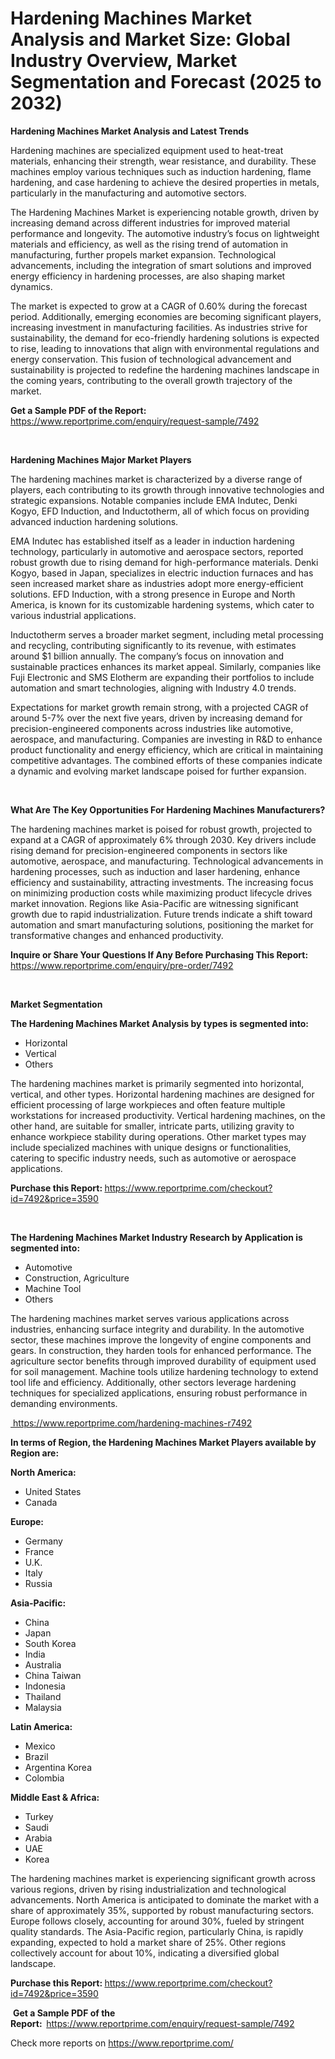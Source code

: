 <p><h1>Hardening Machines Market Analysis and Market Size: Global Industry Overview, Market Segmentation and Forecast (2025 to 2032)</h1></p><p><strong>Hardening Machines Market Analysis and Latest Trends</strong></p>
<p><p>Hardening machines are specialized equipment used to heat-treat materials, enhancing their strength, wear resistance, and durability. These machines employ various techniques such as induction hardening, flame hardening, and case hardening to achieve the desired properties in metals, particularly in the manufacturing and automotive sectors.</p><p>The Hardening Machines Market is experiencing notable growth, driven by increasing demand across different industries for improved material performance and longevity. The automotive industry’s focus on lightweight materials and efficiency, as well as the rising trend of automation in manufacturing, further propels market expansion. Technological advancements, including the integration of smart solutions and improved energy efficiency in hardening processes, are also shaping market dynamics.</p><p>The market is expected to grow at a CAGR of 0.60% during the forecast period. Additionally, emerging economies are becoming significant players, increasing investment in manufacturing facilities. As industries strive for sustainability, the demand for eco-friendly hardening solutions is expected to rise, leading to innovations that align with environmental regulations and energy conservation. This fusion of technological advancement and sustainability is projected to redefine the hardening machines landscape in the coming years, contributing to the overall growth trajectory of the market.</p></p>
<p><strong>Get a Sample PDF of the Report:&nbsp;</strong> <a href="https://www.reportprime.com/enquiry/request-sample/7492?utm_campaign=2778&utm_medium=2&utm_source=Github&utm_content=ia&utm_term=19032025&utm_id=hardening-machines">https://www.reportprime.com/enquiry/request-sample/7492</a></p>
<p>&nbsp;</p>
<p><strong>Hardening Machines Major Market Players</strong></p>
<p><p>The hardening machines market is characterized by a diverse range of players, each contributing to its growth through innovative technologies and strategic expansions. Notable companies include EMA Indutec, Denki Kogyo, EFD Induction, and Inductotherm, all of which focus on providing advanced induction hardening solutions.</p><p>EMA Indutec has established itself as a leader in induction hardening technology, particularly in automotive and aerospace sectors, reported robust growth due to rising demand for high-performance materials. Denki Kogyo, based in Japan, specializes in electric induction furnaces and has seen increased market share as industries adopt more energy-efficient solutions. EFD Induction, with a strong presence in Europe and North America, is known for its customizable hardening systems, which cater to various industrial applications.</p><p>Inductotherm serves a broader market segment, including metal processing and recycling, contributing significantly to its revenue, with estimates around $1 billion annually. The company’s focus on innovation and sustainable practices enhances its market appeal. Similarly, companies like Fuji Electronic and SMS Elotherm are expanding their portfolios to include automation and smart technologies, aligning with Industry 4.0 trends.</p><p>Expectations for market growth remain strong, with a projected CAGR of around 5-7% over the next five years, driven by increasing demand for precision-engineered components across industries like automotive, aerospace, and manufacturing. Companies are investing in R&D to enhance product functionality and energy efficiency, which are critical in maintaining competitive advantages. The combined efforts of these companies indicate a dynamic and evolving market landscape poised for further expansion.</p></p>
<p>&nbsp;</p>
<p><strong>What Are The Key Opportunities For Hardening Machines Manufacturers?</strong></p>
<p><p>The hardening machines market is poised for robust growth, projected to expand at a CAGR of approximately 6% through 2030. Key drivers include rising demand for precision-engineered components in sectors like automotive, aerospace, and manufacturing. Technological advancements in hardening processes, such as induction and laser hardening, enhance efficiency and sustainability, attracting investments. The increasing focus on minimizing production costs while maximizing product lifecycle drives market innovation. Regions like Asia-Pacific are witnessing significant growth due to rapid industrialization. Future trends indicate a shift toward automation and smart manufacturing solutions, positioning the market for transformative changes and enhanced productivity.</p></p>
<p><strong>Inquire or Share Your Questions If Any Before Purchasing This Report:</strong> <a href="https://www.reportprime.com/enquiry/pre-order/7492?utm_campaign=2778&utm_medium=2&utm_source=Github&utm_content=ia&utm_term=19032025&utm_id=hardening-machines">https://www.reportprime.com/enquiry/pre-order/7492</a></p>
<p>&nbsp;</p>
<p><strong>Market Segmentation</strong></p>
<p><strong>The Hardening Machines Market Analysis by types is segmented into:</strong></p>
<p><ul><li>Horizontal</li><li>Vertical</li><li>Others</li></ul></p>
<p><p>The hardening machines market is primarily segmented into horizontal, vertical, and other types. Horizontal hardening machines are designed for efficient processing of large workpieces and often feature multiple workstations for increased productivity. Vertical hardening machines, on the other hand, are suitable for smaller, intricate parts, utilizing gravity to enhance workpiece stability during operations. Other market types may include specialized machines with unique designs or functionalities, catering to specific industry needs, such as automotive or aerospace applications.</p></p>
<p><strong>Purchase this Report:&nbsp;</strong><a href="https://www.reportprime.com/checkout?id=7492&price=3590&utm_campaign=2778&utm_medium=2&utm_source=Github&utm_content=ia&utm_term=19032025&utm_id=hardening-machines">https://www.reportprime.com/checkout?id=7492&price=3590</a></p>
<p>&nbsp;</p>
<p><strong>The Hardening Machines Market Industry Research by Application is segmented into:</strong></p>
<p><ul><li>Automotive</li><li>Construction, Agriculture</li><li>Machine Tool</li><li>Others</li></ul></p>
<p><p>The hardening machines market serves various applications across industries, enhancing surface integrity and durability. In the automotive sector, these machines improve the longevity of engine components and gears. In construction, they harden tools for enhanced performance. The agriculture sector benefits through improved durability of equipment used for soil management. Machine tools utilize hardening technology to extend tool life and efficiency. Additionally, other sectors leverage hardening techniques for specialized applications, ensuring robust performance in demanding environments.</p></p>
<p><a href="https://www.reportprime.com/hardening-machines-r7492?utm_campaign=2778&utm_medium=2&utm_source=Github&utm_content=ia&utm_term=19032025&utm_id=hardening-machines">&nbsp;https://www.reportprime.com/hardening-machines-r7492</a></p>
<p><strong>In terms of Region, the Hardening Machines Market Players available by Region are:</strong></p>
<p>
    <p> <strong> North America: </strong>
        <ul>
            <li>United States</li>
            <li>Canada</li>
        </ul>
        </p> 
    <p> <strong> Europe: </strong>
        <ul>
            <li>Germany</li>
            <li>France</li>
            <li>U.K.</li>
            <li>Italy</li>
            <li>Russia</li>
        </ul>
        </p> 
    <p> <strong> Asia-Pacific: </strong>
        <ul>
            <li>China</li>
            <li>Japan</li>
            <li>South Korea</li>
            <li>India</li>
            <li>Australia</li>
            <li>China Taiwan</li>
            <li>Indonesia</li>
            <li>Thailand</li>
            <li>Malaysia</li>
        </ul>
        </p> 
    <p> <strong> Latin America: </strong>
        <ul>
            <li>Mexico</li>
            <li>Brazil</li>
            <li>Argentina Korea</li>
            <li>Colombia</li>
        </ul>
        </p> 
    <p> <strong> Middle East & Africa: </strong>
        <ul>
            <li>Turkey</li>
            <li>Saudi</li>
            <li>Arabia</li>
            <li>UAE</li>
            <li>Korea</li>
        </ul>
    </p>
    </p>
<p><p>The hardening machines market is experiencing significant growth across various regions, driven by rising industrialization and technological advancements. North America is anticipated to dominate the market with a share of approximately 35%, supported by robust manufacturing sectors. Europe follows closely, accounting for around 30%, fueled by stringent quality standards. The Asia-Pacific region, particularly China, is rapidly expanding, expected to hold a market share of 25%. Other regions collectively account for about 10%, indicating a diversified global landscape.</p></p>
<p><strong>Purchase this Report: </strong><a href="https://www.reportprime.com/checkout?id=7492&price=3590&utm_campaign=2778&utm_medium=2&utm_source=Github&utm_content=ia&utm_term=19032025&utm_id=hardening-machines">https://www.reportprime.com/checkout?id=7492&price=3590</a></p>
<p>&nbsp;<strong>Get a Sample PDF of the Report:&nbsp;&nbsp;</strong><a href="https://www.reportprime.com/enquiry/request-sample/7492?utm_campaign=2778&utm_medium=2&utm_source=Github&utm_content=ia&utm_term=19032025&utm_id=hardening-machines">https://www.reportprime.com/enquiry/request-sample/7492</a></p>
<p><strong></strong></p>
<p>Check more reports on <a href="https://www.reportprime.com/?utm_campaign=2778&utm_medium=2&utm_source=Github&utm_content=ia&utm_term=19032025&utm_id=hardening-machines">https://www.reportprime.com/</a></p>